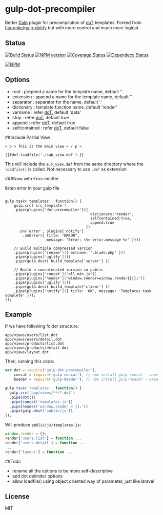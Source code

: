 # gulp-dot-precompiler

Better [Gulp](https://github.com/gulpjs/gulp) plugin for precompilation of [doT](https://github.com/olado/doT) templates. Forked from [titarenko/gulp-dotify](https://github.com/titarenko/gulp-dotify) but with more control and much more logical.

## Status

[![Build Status](https://secure.travis-ci.org/kentliau/gulp-dot-precompiler.png?branch=master)](https://travis-ci.org/kentliau/gulp-dot-precompiler)
[![NPM version](https://badge.fury.io/js/gulp-dot-precompiler.png)](http://badge.fury.io/js/gulp-dot-precompiler)
[![Coverage Status](https://coveralls.io/repos/kentliau/gulp-dot-precompiler/badge.png)](https://coveralls.io/r/kentliau/gulp-dot-precompiler)
[![Dependecy Status](https://david-dm.org/kentliau/gulp-dot-precompiler.png)](https://david-dm.org/kentliau/gulp-dot-precompiler.png)


[![NPM](https://nodei.co/npm/gulp-dot-precompiler.png?downloads=true&stars=true)](https://nodei.co/npm/gulp-dot-precompiler/)


## Options

* root :  prepend a name for the template name, default ''
* extension : append a name for the template name, default ''
* separator : separator for the name, default '.'
* dictionary : template function name, default 'render'
* varname : refer [doT](https://github.com/olado/doT), default 'data'
* strip : refer [doT](https://github.com/olado/doT), default true
* append : refer [doT](https://github.com/olado/doT), default true
* selfcontained : refer [doT](https://github.com/olado/doT), default false


##Include Partial View

```
< p > This is the main view < / p >

{{#def.loadfile('./sub_view.def') }}
```

This will include the `sub_view.def` from the same directory where the `loadfile()` is called. Not necessary to use `.def` as extension.


###Now with Error emitter

listen error in your gulp file

```

gulp.task('templates', function() {
    gulp.src( src_template )
    .pipe(plugins['dot-precompiler']({
                                       dictionary:'render',
                                       selfcontained:true,
                                       append:true
                                     })
      .on('error', plugins['notify']
        .onError({ title: "ERROR",
                   message: "Error: <%= error.message %>" })))

    // Build multiple compressed version
    .pipe(plugins['rename']({ extname: '.blade.php' }))
    .pipe(plugins['uglify']())
    .pipe(gulp.dest( build_template['server'] ))

    // Build a concatenated version in public
    .pipe(plugins['concat']('all.min.js'))
    .pipe(plugins['header']('window.render=window.render||{};'))
    .pipe(plugins['uglify']())
    .pipe(gulp.dest( build_template['client'] ))
    .pipe(plugins['notify']({ title: 'OK', message: 'Templates task complete' }));
});
```


## Example

If we have following folder structure:


```
app/views/users/list.dot
app/views/users/detail.dot
app/views/products/list.dot
app/views/products/detail.dot
app/views/layout.dot
```

Then, running this code:

```js
var dot = require('gulp-dot-precompiler'),
    concat = require('gulp-concat'), // npm install gulp-concat --save
    header = require('gulp-header'); // npm install gulp-header --save

gulp.task('templates', function() {
  gulp.src('app/views/**/*.dot')
  .pipe(dot())
  .pipe(concat('templates.js'))
  .pipe(header('window.render = {};'))
  .pipe(gulp.dest('public/js'));
});
```

Will produce `public/js/templates.js`:

```js
window.render = {};
render['users.list'] = function ...
render['users.detail'] = function ...
...
render['layout'] = function ...
```


##Todo

- rename all the options to be more self-descriptive
- add dot delimiter options
- allow loadfile() using object oriented way of parameter, just like laravel

## License

MIT
